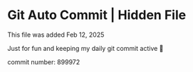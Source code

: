 # Git Auto Commit | Hidden File

This file was added Feb 12, 2025

Just for fun and keeping my daily git commit active 🤪

commit number: 899972
